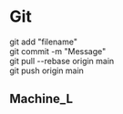 # Git

git add "filename" <br />
git commit -m "Message" <br />
git pull --rebase origin main <br />
git push origin main <br />


## Machine_L
